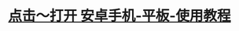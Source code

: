 # [点击～打开 安卓手机-平板-使用教程](https://www.evernote.com/shard/s397/sh/3687bc0e-c4cf-1a04-4927-7a03684bfeba/hDphuqcRwPcshtqNdyJKYESXQJOfqWCir1YjZoEzOy_GYDGw7XGLfipBKA)